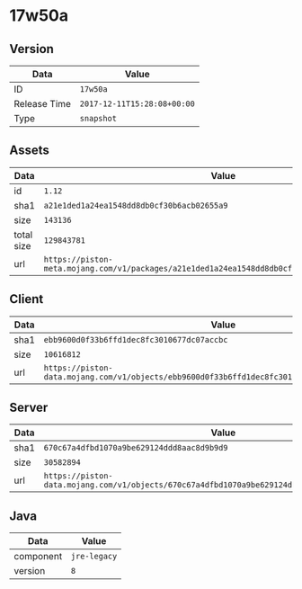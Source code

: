 # 17w50a

## Version

|**Data**        | **Value**                 |
|----------------|-------------------------|
| ID   | ```17w50a```   |
| Release Time   | ```2017-12-11T15:28:08+00:00```   |
| Type   | ```snapshot```   |

## Assets

|**Data**        | **Value**                 |
|----------------|-------------------------|
| id   | ```1.12```   |
| sha1   | ```a21e1ded1a24ea1548dd8db0cf30b6acb02655a9```   |
| size   | ```143136```   |
| total size  | ```129843781```  |
| url       | ```https://piston-meta.mojang.com/v1/packages/a21e1ded1a24ea1548dd8db0cf30b6acb02655a9/1.12.json``` |

## Client

|**Data**        | **Value**                 |
|----------------|-------------------------|
| sha1   | ```ebb9600d0f33b6ffd1dec8fc3010677dc07accbc```   |
| size   | ```10616812```   |
| url       | ```https://piston-data.mojang.com/v1/objects/ebb9600d0f33b6ffd1dec8fc3010677dc07accbc/client.jar``` |

## Server

|**Data**        | **Value**                 |
|----------------|-------------------------|
| sha1   | ```670c67a4dfbd1070a9be629124ddd8aac8d9b9d9```   |
| size   | ```30582894```   |
| url       | ```https://piston-data.mojang.com/v1/objects/670c67a4dfbd1070a9be629124ddd8aac8d9b9d9/server.jar``` |

## Java

|**Data**        | **Value**                 |
|----------------|-------------------------|
| component   | ```jre-legacy```   |
| version   | ```8```   |